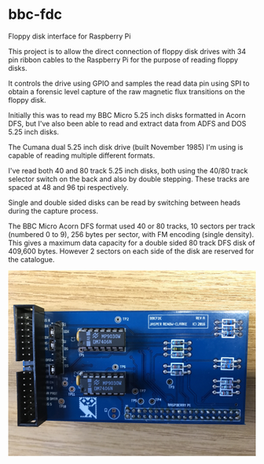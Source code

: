 # bbc-fdc
Floppy disk interface for Raspberry Pi

This project is to allow the direct connection of floppy disk drives with 34 pin ribbon cables to the Raspberry Pi for the purpose of reading floppy disks.

It controls the drive using GPIO and samples the read data pin using SPI to obtain a forensic level capture of the raw magnetic flux transitions on the floppy disk.

Initially this was to read my BBC Micro 5.25 inch disks formatted in Acorn DFS, but I've also been able to read and extract data from ADFS and DOS 5.25 inch disks.

The Cumana dual 5.25 inch disk drive (built November 1985) I'm using is capable of reading multiple different formats.

I've read both 40 and 80 track 5.25 inch disks, both using the 40/80 track selector switch on the back and also by double stepping. These tracks are spaced at 48 and 96 tpi respectively.

Single and double sided disks can be read by switching between heads during the capture process.

The BBC Micro Acorn DFS format used 40 or 80 tracks, 10 sectors per track (numbered 0 to 9), 256 bytes per sector, with FM encoding (single density). This gives a maximum data capacity for a double sided 80 track DFS disk of 409,600 bytes. However 2 sectors on each side of the disk are reserved for the catalogue.

![Top of board](/circuit/top.jpg?raw=true "Top of board")
